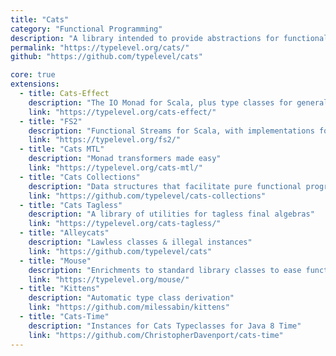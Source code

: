 ```yaml
---
title: "Cats"
category: "Functional Programming"
description: "A library intended to provide abstractions for functional programming in Scala, leveraging its unique features. Design goals are approachability, modularity, documentation and efficiency."
permalink: "https://typelevel.org/cats/"
github: "https://github.com/typelevel/cats"

core: true
extensions:
  - title: Cats-Effect
    description: "The IO Monad for Scala, plus type classes for general effect types."
    link: "https://typelevel.org/cats-effect/"
  - title: "FS2"
    description: "Functional Streams for Scala, with implementations for compression, disk I/O, and TCP"
    link: "https://typelevel.org/fs2/"
  - title: "Cats MTL"
    description: "Monad transformers made easy"
    link: "https://typelevel.org/cats-mtl/"
  - title: "Cats Collections"
    description: "Data structures that facilitate pure functional programming with cats"
    link: "https://github.com/typelevel/cats-collections"
  - title: "Cats Tagless"
    description: "A library of utilities for tagless final algebras"
    link: "https://typelevel.org/cats-tagless/"
  - title: "Alleycats"
    description: "Lawless classes & illegal instances"
    link: "https://github.com/typelevel/cats"
  - title: "Mouse"
    description: "Enrichments to standard library classes to ease functional programming"
    link: "https://typelevel.org/mouse/"
  - title: "Kittens"
    description: "Automatic type class derivation"
    link: "https://github.com/milessabin/kittens"
  - title: "Cats-Time"
    description: "Instances for Cats Typeclasses for Java 8 Time"
    link: "https://github.com/ChristopherDavenport/cats-time"
---
```

